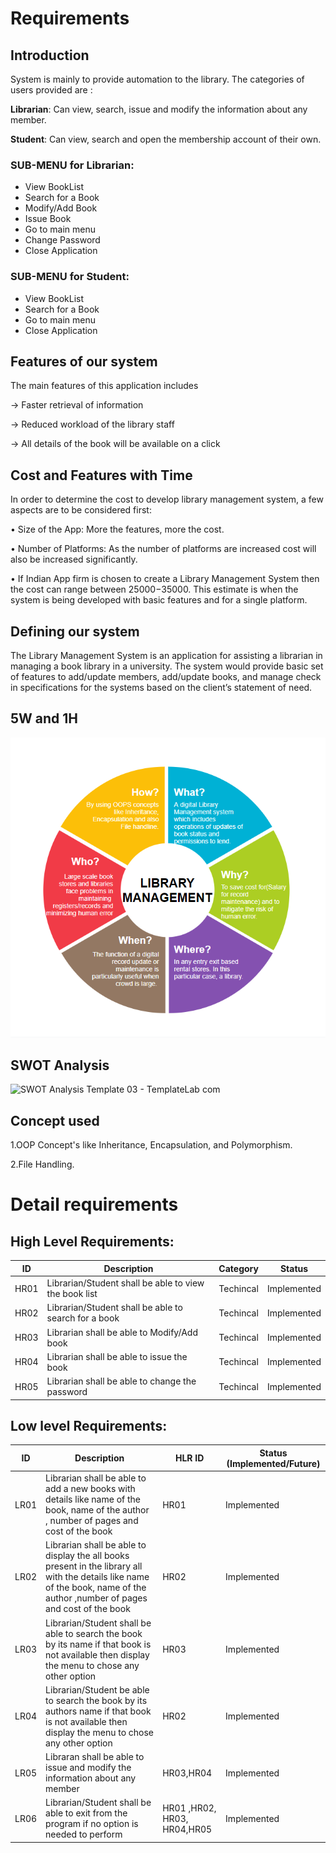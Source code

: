 # Requirements

## Introduction

System is mainly to provide automation to the library. The categories of users provided are :

**Librarian**: Can view, search, issue and modify the information about any member.

**Student**: Can view, search and open the membership account of their own. 

### SUB-MENU for Librarian:
* View BookList
* Search for a Book
* Modify/Add Book
* Issue Book
* Go to main menu
* Change Password
* Close Application

### SUB-MENU for Student:
* View BookList
* Search for a Book
* Go to main menu
* Close Application

## Features of our system

The main features of this application includes

-> Faster retrieval of information

-> Reduced workload of the library staff

-> All details of the book will be available on a click

## Cost and Features with Time
In order to determine the cost to develop library management system, a few aspects are to be considered first:

•	Size of the App: More the features, more the cost.

•	Number of Platforms: As the number of platforms are increased cost will also be increased significantly.

•	If Indian App firm is chosen to create a Library Management System then the cost can range between $25000-$35000. This estimate is when the system is being developed with basic features and for a single platform.

## Defining our system

The Library Management System is an application for assisting a librarian in managing a book library in a university. The system would provide basic set of features to add/update members, add/update books, and manage check in specifications for the systems based on the client’s statement of need.

## 5W and 1H 

![WH](https://github.com/BhavanSekar/SDLC_9_Winterfell-LibraryManagement/blob/main/5_Images/5w%201h%20report.PNG)

## SWOT Analysis

![SWOT Analysis Template 03 - TemplateLab com](https://user-images.githubusercontent.com/67951541/130201901-4abd2038-ffaa-41a1-b4f7-ae9732a4ac2f.png)

## Concept used

1.OOP Concept's like Inheritance, Encapsulation, and Polymorphism.

2.File Handling.

# Detail requirements

## High Level Requirements: 

| ID | Description | Category | Status | 
| ----- | ----- | ------- | ---------|
| HR01 | Librarian/Student shall be able to view the book list| Techincal | Implemented |
| HR02 | Librarian/Student shall be able to search for a book| Techincal | Implemented |
| HR03 | Librarian  shall be able to Modify/Add book| Techincal | Implemented |
| HR04 | Librarian  shall be able to issue the book| Techincal | Implemented |
| HR05 | Librarian  shall be able to change the password| Techincal | Implemented |

##  Low level Requirements:
 
| ID | Description |HLR ID| Status (Implemented/Future) |
| ------ | --------- | ----- |----|
|LR01|  Librarian shall be able to add a new books with details like name of the book, name of the author , number of pages and cost of the book |HR01| Implemented|
|LR02|  Librarian shall be able to display the all books present in the library all with the details like name of the book, name of the author ,number of pages and cost of the book |HR02|Implemented|
|LR03|  Librarian/Student shall be able to search the book by its name if that book is not available then display the menu to chose any other option |HR03 |Implemented|
|LR04| Librarian/Student be able to search the book by its authors name if that book is not available then display the menu to chose any other option |HR02 |Implemented|
|LR05| Libraran shall be able to issue and modify the information about any member |HR03,HR04| Implemented|
|LR06|Librarian/Student shall be able to exit from the program if no option is needed to perform |HR01 ,HR02, HR03, HR04,HR05| Implemented|



